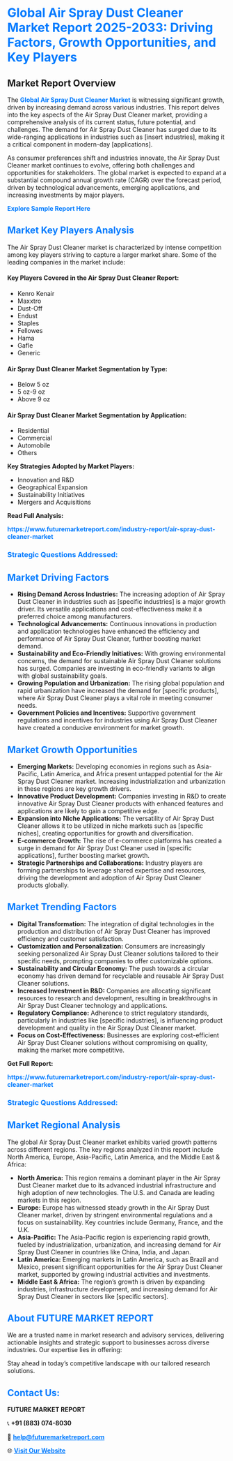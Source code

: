 <h1 style="color: #007BFF;">Global Air Spray Dust Cleaner Market Report 2025-2033: Driving Factors, Growth Opportunities, and Key Players</h1>

<section id="overview">
<h2>Market Report Overview</h2>
<p>The <a href="https://www.futuremarketreport.com/industry-report/air-spray-dust-cleaner-market" style="color: #007BFF; text-decoration: none;"><strong>Global Air Spray Dust Cleaner Market</strong></a> is witnessing significant growth, driven by increasing demand across various industries. This report delves into the key aspects of the Air Spray Dust Cleaner market, providing a comprehensive analysis of its current status, future potential, and challenges. The demand for Air Spray Dust Cleaner has surged due to its wide-ranging applications in industries such as [insert industries], making it a critical component in modern-day [applications].</p>
<p>As consumer preferences shift and industries innovate, the Air Spray Dust Cleaner market continues to evolve, offering both challenges and opportunities for stakeholders. The global market is expected to expand at a substantial compound annual growth rate (CAGR) over the forecast period, driven by technological advancements, emerging applications, and increasing investments by major players.</p>
</section>

<section id="overview">
<p><a href="https://www.futuremarketreport.com/request-sample/reportId=31943" style="color: #007BFF; text-decoration: none;"><strong>Explore Sample Report Here</strong></a></p>
</section>

<section id="key-players">
<h2 style="color: #007BFF;">Market Key Players Analysis</h2>
<p>The Air Spray Dust Cleaner market is characterized by intense competition among key players striving to capture a larger market share. Some of the leading companies in the market include:</p>
<h4>Key Players Covered in the Air Spray Dust Cleaner Report:</h4>
<ul><li>Kenro Kenair</li><li>Maxxtro</li><li>Dust-Off</li><li>Endust</li><li>Staples</li><li>Fellowes</li><li>Hama</li><li>Gafle</li><li>Generic</li></ul>
<h4>Air Spray Dust Cleaner Market Segmentation by Type:</h4>
<ul><li>Below 5 oz</li><li>5 oz-9 oz</li><li>Above 9 oz</li></ul>

<h4>Air Spray Dust Cleaner Market Segmentation by Application:</h4>
<ul><li>Residential</li><li>Commercial</li><li>Automobile</li><li>Others</li></ul>
<p><strong>Key Strategies Adopted by Market Players:</strong></p>
<ul>
<li>Innovation and R&D</li>
<li>Geographical Expansion</li>
<li>Sustainability Initiatives</li>
<li>Mergers and Acquisitions</li>
</ul>
</section>

<section>
<p><strong>Read Full Analysis: </strong></p><a href="https://www.futuremarketreport.com/industry-report/air-spray-dust-cleaner-market" style="color: #007BFF; text-decoration: none;"><strong>https://www.futuremarketreport.com/industry-report/air-spray-dust-cleaner-market</strong></a>
<h3 style="color: #007BFF;">Strategic Questions Addressed:</h3>
</section>

<section id="driving-factors">
<h2 style="color: #007BFF;">Market Driving Factors</h2>
<ul>
<li><strong>Rising Demand Across Industries:</strong> The increasing adoption of Air Spray Dust Cleaner in industries such as [specific industries] is a major growth driver. Its versatile applications and cost-effectiveness make it a preferred choice among manufacturers.</li>
<li><strong>Technological Advancements:</strong> Continuous innovations in production and application technologies have enhanced the efficiency and performance of Air Spray Dust Cleaner, further boosting market demand.</li>
<li><strong>Sustainability and Eco-Friendly Initiatives:</strong> With growing environmental concerns, the demand for sustainable Air Spray Dust Cleaner solutions has surged. Companies are investing in eco-friendly variants to align with global sustainability goals.</li>
<li><strong>Growing Population and Urbanization:</strong> The rising global population and rapid urbanization have increased the demand for [specific products], where Air Spray Dust Cleaner plays a vital role in meeting consumer needs.</li>
<li><strong>Government Policies and Incentives:</strong> Supportive government regulations and incentives for industries using Air Spray Dust Cleaner have created a conducive environment for market growth.</li>
</ul>
</section>

<section id="growth-opportunities">
<h2 style="color: #007BFF;">Market Growth Opportunities</h2>
<ul>
<li><strong>Emerging Markets:</strong> Developing economies in regions such as Asia-Pacific, Latin America, and Africa present untapped potential for the Air Spray Dust Cleaner market. Increasing industrialization and urbanization in these regions are key growth drivers.</li>
<li><strong>Innovative Product Development:</strong> Companies investing in R&D to create innovative Air Spray Dust Cleaner products with enhanced features and applications are likely to gain a competitive edge.</li>
<li><strong>Expansion into Niche Applications:</strong> The versatility of Air Spray Dust Cleaner allows it to be utilized in niche markets such as [specific niches], creating opportunities for growth and diversification.</li>
<li><strong>E-commerce Growth:</strong> The rise of e-commerce platforms has created a surge in demand for Air Spray Dust Cleaner used in [specific applications], further boosting market growth.</li>
<li><strong>Strategic Partnerships and Collaborations:</strong> Industry players are forming partnerships to leverage shared expertise and resources, driving the development and adoption of Air Spray Dust Cleaner products globally.</li>
</ul>
</section>

<section id="trending-factors">
<h2 style="color: #007BFF;">Market Trending Factors</h2>
<ul>
<li><strong>Digital Transformation:</strong> The integration of digital technologies in the production and distribution of Air Spray Dust Cleaner has improved efficiency and customer satisfaction.</li>
<li><strong>Customization and Personalization:</strong> Consumers are increasingly seeking personalized Air Spray Dust Cleaner solutions tailored to their specific needs, prompting companies to offer customizable options.</li>
<li><strong>Sustainability and Circular Economy:</strong> The push towards a circular economy has driven demand for recyclable and reusable Air Spray Dust Cleaner solutions.</li>
<li><strong>Increased Investment in R&D:</strong> Companies are allocating significant resources to research and development, resulting in breakthroughs in Air Spray Dust Cleaner technology and applications.</li>
<li><strong>Regulatory Compliance:</strong> Adherence to strict regulatory standards, particularly in industries like [specific industries], is influencing product development and quality in the Air Spray Dust Cleaner market.</li>
<li><strong>Focus on Cost-Effectiveness:</strong> Businesses are exploring cost-efficient Air Spray Dust Cleaner solutions without compromising on quality, making the market more competitive.</li>
</ul>
</section>

<section>
<p><strong>Get Full Report: </strong></p><a href="https://www.futuremarketreport.com/industry-report/air-spray-dust-cleaner-market" style="color: #007BFF; text-decoration: none;"><strong>https://www.futuremarketreport.com/industry-report/air-spray-dust-cleaner-market</strong></a>
<h3 style="color: #007BFF;">Strategic Questions Addressed:</h3>
</section>


<section id="regional-analysis">
<h2 style="color: #007BFF;">Market Regional Analysis</h2>
<p>The global Air Spray Dust Cleaner market exhibits varied growth patterns across different regions. The key regions analyzed in this report include North America, Europe, Asia-Pacific, Latin America, and the Middle East & Africa:</p>
<ul>
<li><strong>North America:</strong> This region remains a dominant player in the Air Spray Dust Cleaner market due to its advanced industrial infrastructure and high adoption of new technologies. The U.S. and Canada are leading markets in this region.</li>
<li><strong>Europe:</strong> Europe has witnessed steady growth in the Air Spray Dust Cleaner market, driven by stringent environmental regulations and a focus on sustainability. Key countries include Germany, France, and the U.K.</li>
<li><strong>Asia-Pacific:</strong> The Asia-Pacific region is experiencing rapid growth, fueled by industrialization, urbanization, and increasing demand for Air Spray Dust Cleaner in countries like China, India, and Japan.</li>
<li><strong>Latin America:</strong> Emerging markets in Latin America, such as Brazil and Mexico, present significant opportunities for the Air Spray Dust Cleaner market, supported by growing industrial activities and investments.</li>
<li><strong>Middle East & Africa:</strong> The region’s growth is driven by expanding industries, infrastructure development, and increasing demand for Air Spray Dust Cleaner in sectors like [specific sectors].</li>
</ul>
</section>

<footer>
<h2 style="color: #007BFF;">About FUTURE MARKET REPORT</h2>
<p>We are a trusted name in market research and advisory services, delivering actionable insights and strategic support to businesses across diverse industries. Our expertise lies in offering:</p>

<p>Stay ahead in today’s competitive landscape with our tailored research solutions.</p>

<h2 style="color: #007BFF;">Contact Us:</h2>
<p><strong>FUTURE MARKET REPORT</strong></p>
<p>📞 <strong>+91 (883) 074-8030</strong></p>
<p>📧 <strong><a href="mailto:help@futuremarketreport.com" style="color: #007BFF;">help@futuremarketreport.com</a></strong></p>
<p>🌐 <strong><a href="https://www.futuremarketreport.com/" style="color: #007BFF;">Visit Our Website</a></strong></p>
</footer>